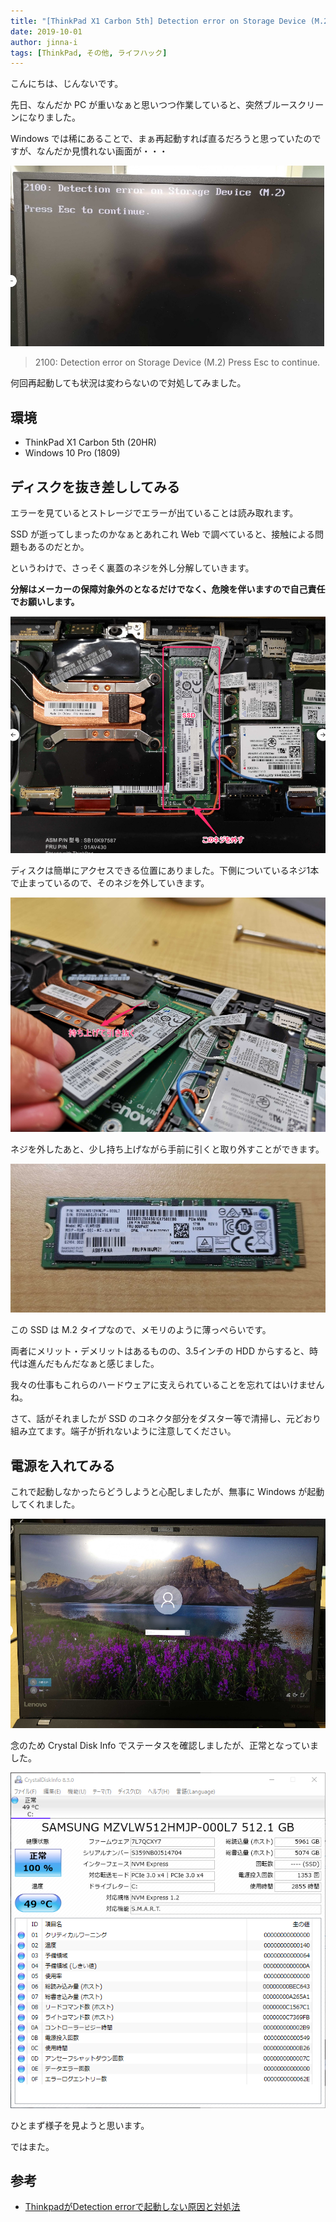 ```yaml
---
title: "[ThinkPad X1 Carbon 5th] Detection error on Storage Device (M.2) エラーが出て OS が起動しない"
date: 2019-10-01
author: jinna-i
tags: [ThinkPad, その他, ライフハック]
---
```


こんにちは、じんないです。

先日、なんだか PC が重いなぁと思いつつ作業していると、突然ブルースクリーンになりました。

Windows では稀にあることで、まぁ再起動すれば直るだろうと思っていたのですが、なんだか見慣れない画面が・・・

![](images/thinkpad-x1-carbon-5th-does-not-boot-with-os-error-due-to-detection-error-on-storage-device-1.jpg)

> 2100: Detection error on Storage Device (M.2)
> Press Esc to continue.

何回再起動しても状況は変わらないので対処してみました。

## 環境

- ThinkPad X1 Carbon 5th (20HR)
- Windows 10 Pro (1809)

## ディスクを抜き差ししてみる

エラーを見ているとストレージでエラーが出ていることは読み取れます。

SSD が逝ってしまったのかなぁとあれこれ Web で調べていると、接触による問題もあるのだとか。

というわけで、さっそく裏蓋のネジを外し分解していきます。

**分解はメーカーの保障対象外のとなるだけでなく、危険を伴いますので自己責任でお願いします。**

![](images/thinkpad-x1-carbon-5th-does-not-boot-with-os-error-due-to-detection-error-on-storage-device-2.png)

ディスクは簡単にアクセスできる位置にありました。下側についているネジ1本で止まっているので、そのネジを外していきます。

![](images/thinkpad-x1-carbon-5th-does-not-boot-with-os-error-due-to-detection-error-on-storage-device-3.png)

ネジを外したあと、少し持ち上げながら手前に引くと取り外すことができます。

![](images/thinkpad-x1-carbon-5th-does-not-boot-with-os-error-due-to-detection-error-on-storage-device-4.jpg)

この SSD は M.2 タイプなので、メモリのように薄っぺらいです。

両者にメリット・デメリットはあるものの、3.5インチの HDD からすると、時代は進んだもんだなぁと感じました。

我々の仕事もこれらのハードウェアに支えられていることを忘れてはいけませんね。

さて、話がそれましたが SSD のコネクタ部分をダスター等で清掃し、元どおり組み立てます。端子が折れないように注意してください。

## 電源を入れてみる

これで起動しなかったらどうしようと心配しましたが、無事に Windows が起動してくれました。

![](images/thinkpad-x1-carbon-5th-does-not-boot-with-os-error-due-to-detection-error-on-storage-device-5.png)

念のため Crystal Disk Info でステータスを確認しましたが、正常となっていました。

![](images/thinkpad-x1-carbon-5th-does-not-boot-with-os-error-due-to-detection-error-on-storage-device-6.png)

ひとまず様子を見ようと思います。

ではまた。

## 参考

- [ThinkpadがDetection errorで起動しない原因と対処法](https://noudoublog.com/thinkpad%E3%81%8Cdetection-error%E3%81%A7%E8%B5%B7%E5%8B%95%E3%81%97%E3%81%AA%E3%81%84%E5%8E%9F%E5%9B%A0%E3%81%A8%E5%AF%BE%E5%87%A6%E6%B3%95)